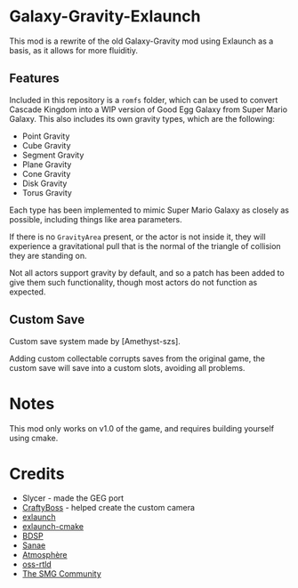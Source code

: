 # Galaxy-Gravity-Exlaunch

This mod is a rewrite of the old Galaxy-Gravity mod using 
Exlaunch as a basis, as it allows for more fluiditiy.

## Features

Included in this repository is a `romfs` folder, which can be 
used to convert Cascade Kingdom into a WIP version of Good Egg Galaxy from
Super Mario Galaxy. This also includes its own gravity types, which are the following:

- Point Gravity
- Cube Gravity
- Segment Gravity
- Plane Gravity
- Cone Gravity
- Disk Gravity
- Torus Gravity

Each type has been implemented to mimic Super Mario Galaxy as closely
as possible, including things like area parameters. 

If there is no `GravityArea` present, or the actor is not inside it, they will
experience a gravitational pull that is the normal of the triangle of collision
they are standing on.

Not all actors support gravity by default, and so a patch has been added to 
give them such functionality, though most actors do not function as expected.

## Custom Save

Custom save system made by [Amethyst-szs].

Adding custom collectable corrupts saves from the original game, the custom save will save into a custom slots, avoiding all problems.

# Notes

This mod only works on v1.0 of the game, and requires building yourself using cmake.

# Credits

- Slycer - made the GEG port
- [CraftyBoss](https://github.com/CraftyBoss) - helped create the custom camera 
- [exlaunch](https://github.com/shadowninja108/exlaunch/)
- [exlaunch-cmake](https://github.com/EngineLessCC/exlaunch-cmake/)
- [BDSP](https://github.com/Martmists-GH/BDSP)
- [Sanae](https://github.com/Sanae6)
- [Atmosphère](https://github.com/Atmosphere-NX/Atmosphere)
- [oss-rtld](https://github.com/Thog/oss-rtld)
- [The SMG Community](https://github.com/SMGCommunity/Petari)
